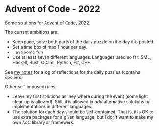 Advent of Code - 2022
=====================

Some solutions for [Advent of Code, 2022](https://adventofcode.com/2022).

The current ambitions are:

 * Keep pace, solve both parts of the daily puzzle on the day it is
   posted.
 * Set a time box of max 1 hour per day.
 * Have some fun
 * Use at least seven different languages. Languages used so far: SML,
   Haskell, Rust, OCaml, Python, F#, C++.

See [my notes](./notes.md) for a log of reflections for the daily
puzzles (contains spoilers).

Other self-imposed rules:

 * Leave my first solutions as they where during the event (some light
   clean up is allowed). Still, it is allowed to _add_ alternative
   solutions or implementations in different languages.
 * The solution for each day should be self-contained. That is, it is
   OK to use extra packages for a given language, but I don't want to
   make my own AoC library or framework.
